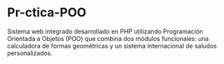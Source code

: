 # Pr-ctica-POO
Sistema web integrado desarrollado en PHP utilizando Programación Orientada a Objetos (POO) que combina dos módulos funcionales: una calculadora de formas geométricas y un sistema internacional de saludos personalizados.
